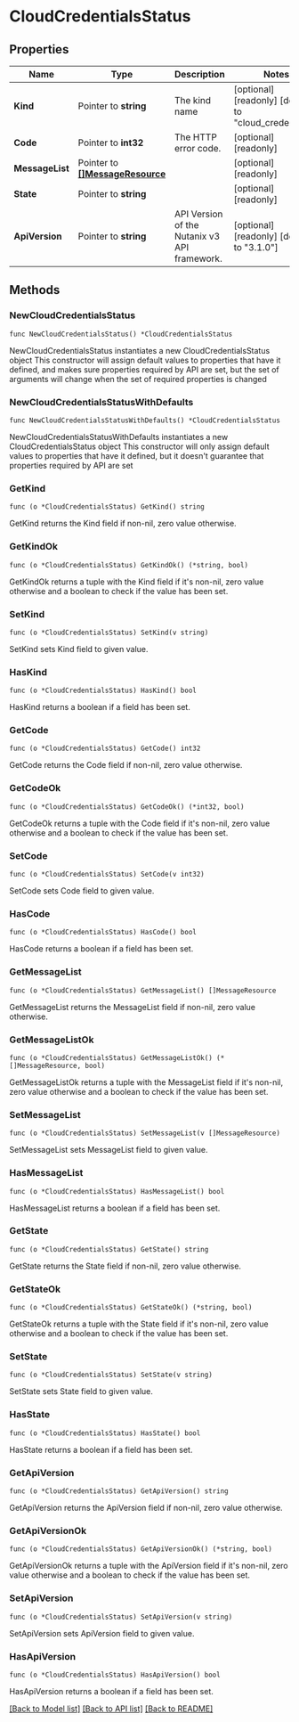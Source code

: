 # CloudCredentialsStatus

## Properties

Name | Type | Description | Notes
------------ | ------------- | ------------- | -------------
**Kind** | Pointer to **string** | The kind name | [optional] [readonly] [default to "cloud_credentials"]
**Code** | Pointer to **int32** | The HTTP error code. | [optional] [readonly] 
**MessageList** | Pointer to [**[]MessageResource**](MessageResource.md) |  | [optional] [readonly] 
**State** | Pointer to **string** |  | [optional] [readonly] 
**ApiVersion** | Pointer to **string** | API Version of the Nutanix v3 API framework. | [optional] [readonly] [default to "3.1.0"]

## Methods

### NewCloudCredentialsStatus

`func NewCloudCredentialsStatus() *CloudCredentialsStatus`

NewCloudCredentialsStatus instantiates a new CloudCredentialsStatus object
This constructor will assign default values to properties that have it defined,
and makes sure properties required by API are set, but the set of arguments
will change when the set of required properties is changed

### NewCloudCredentialsStatusWithDefaults

`func NewCloudCredentialsStatusWithDefaults() *CloudCredentialsStatus`

NewCloudCredentialsStatusWithDefaults instantiates a new CloudCredentialsStatus object
This constructor will only assign default values to properties that have it defined,
but it doesn't guarantee that properties required by API are set

### GetKind

`func (o *CloudCredentialsStatus) GetKind() string`

GetKind returns the Kind field if non-nil, zero value otherwise.

### GetKindOk

`func (o *CloudCredentialsStatus) GetKindOk() (*string, bool)`

GetKindOk returns a tuple with the Kind field if it's non-nil, zero value otherwise
and a boolean to check if the value has been set.

### SetKind

`func (o *CloudCredentialsStatus) SetKind(v string)`

SetKind sets Kind field to given value.

### HasKind

`func (o *CloudCredentialsStatus) HasKind() bool`

HasKind returns a boolean if a field has been set.

### GetCode

`func (o *CloudCredentialsStatus) GetCode() int32`

GetCode returns the Code field if non-nil, zero value otherwise.

### GetCodeOk

`func (o *CloudCredentialsStatus) GetCodeOk() (*int32, bool)`

GetCodeOk returns a tuple with the Code field if it's non-nil, zero value otherwise
and a boolean to check if the value has been set.

### SetCode

`func (o *CloudCredentialsStatus) SetCode(v int32)`

SetCode sets Code field to given value.

### HasCode

`func (o *CloudCredentialsStatus) HasCode() bool`

HasCode returns a boolean if a field has been set.

### GetMessageList

`func (o *CloudCredentialsStatus) GetMessageList() []MessageResource`

GetMessageList returns the MessageList field if non-nil, zero value otherwise.

### GetMessageListOk

`func (o *CloudCredentialsStatus) GetMessageListOk() (*[]MessageResource, bool)`

GetMessageListOk returns a tuple with the MessageList field if it's non-nil, zero value otherwise
and a boolean to check if the value has been set.

### SetMessageList

`func (o *CloudCredentialsStatus) SetMessageList(v []MessageResource)`

SetMessageList sets MessageList field to given value.

### HasMessageList

`func (o *CloudCredentialsStatus) HasMessageList() bool`

HasMessageList returns a boolean if a field has been set.

### GetState

`func (o *CloudCredentialsStatus) GetState() string`

GetState returns the State field if non-nil, zero value otherwise.

### GetStateOk

`func (o *CloudCredentialsStatus) GetStateOk() (*string, bool)`

GetStateOk returns a tuple with the State field if it's non-nil, zero value otherwise
and a boolean to check if the value has been set.

### SetState

`func (o *CloudCredentialsStatus) SetState(v string)`

SetState sets State field to given value.

### HasState

`func (o *CloudCredentialsStatus) HasState() bool`

HasState returns a boolean if a field has been set.

### GetApiVersion

`func (o *CloudCredentialsStatus) GetApiVersion() string`

GetApiVersion returns the ApiVersion field if non-nil, zero value otherwise.

### GetApiVersionOk

`func (o *CloudCredentialsStatus) GetApiVersionOk() (*string, bool)`

GetApiVersionOk returns a tuple with the ApiVersion field if it's non-nil, zero value otherwise
and a boolean to check if the value has been set.

### SetApiVersion

`func (o *CloudCredentialsStatus) SetApiVersion(v string)`

SetApiVersion sets ApiVersion field to given value.

### HasApiVersion

`func (o *CloudCredentialsStatus) HasApiVersion() bool`

HasApiVersion returns a boolean if a field has been set.


[[Back to Model list]](../README.md#documentation-for-models) [[Back to API list]](../README.md#documentation-for-api-endpoints) [[Back to README]](../README.md)


